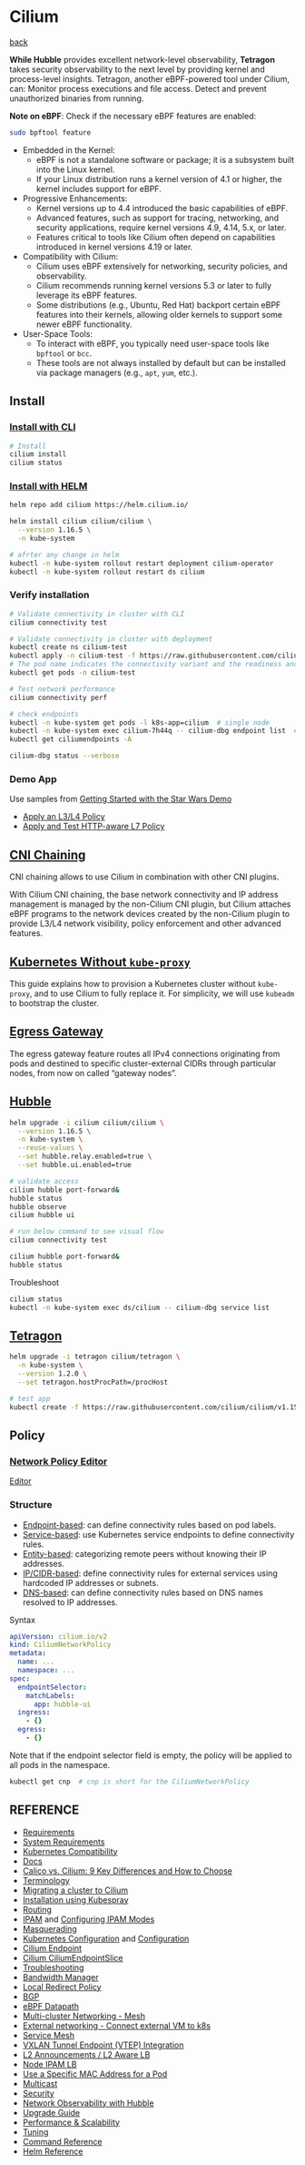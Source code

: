 # Cilium

[back](../README.md)

**While Hubble** provides excellent network-level observability, **Tetragon** takes security observability to the next level by providing kernel and process-level insights. Tetragon, another eBPF-powered tool under Cilium, can: Monitor process executions and file access. Detect and prevent unauthorized binaries from running.

**Note on eBPF**:
Check if the necessary eBPF features are enabled:

```bash
sudo bpftool feature
```

- Embedded in the Kernel:
  - eBPF is not a standalone software or package; it is a subsystem built into the Linux kernel.
  - If your Linux distribution runs a kernel version of 4.1 or higher, the kernel includes support for eBPF.
- Progressive Enhancements:
  - Kernel versions up to 4.4 introduced the basic capabilities of eBPF.
  - Advanced features, such as support for tracing, networking, and security applications, require kernel versions 4.9, 4.14, 5.x, or later.
  - Features critical to tools like Cilium often depend on capabilities introduced in kernel versions 4.19 or later.
- Compatibility with Cilium:
  - Cilium uses eBPF extensively for networking, security policies, and observability.
  - Cilium recommends running kernel versions 5.3 or later to fully leverage its eBPF features.
  - Some distributions (e.g., Ubuntu, Red Hat) backport certain eBPF features into their kernels, allowing older kernels to support some newer eBPF functionality.
- User-Space Tools:
  - To interact with eBPF, you typically need user-space tools like `bpftool` or `bcc`.
  - These tools are not always installed by default but can be installed via package managers (e.g., `apt`, `yum`, etc.).

## Install

### [Install with CLI](https://docs.cilium.io/en/stable/gettingstarted/k8s-install-default/)

```bash
# Install
cilium install
cilium status
```

### [Install with HELM](https://docs.cilium.io/en/stable/installation/k8s-install-helm/#installation-using-helm)

```bash
helm repo add cilium https://helm.cilium.io/

helm install cilium cilium/cilium \
  --version 1.16.5 \
  -n kube-system

# afrter any change in helm
kubectl -n kube-system rollout restart deployment cilium-operator
kubectl -n kube-system rollout restart ds cilium
```

### Verify installation

```bash
# Validate connectivity in cluster with CLI
cilium connectivity test

# Validate connectivity in cluster with deployment
kubectl create ns cilium-test
kubectl apply -n cilium-test -f https://raw.githubusercontent.com/cilium/cilium/1.16.3/examples/kubernetes/connectivity-check/connectivity-check.yaml
# The pod name indicates the connectivity variant and the readiness and liveness gate indicates success or failure of the test
kubectl get pods -n cilium-test

# Test network performance
cilium connectivity perf

# check endpoints
kubectl -n kube-system get pods -l k8s-app=cilium  # single node
kubectl -n kube-system exec cilium-7h44q -- cilium-dbg endpoint list  # multi node
kubectl get ciliumendpoints -A

cilium-dbg status --verbose
```

### Demo App

Use samples from [Getting Started with the Star Wars Demo](https://docs.cilium.io/en/stable/gettingstarted/demo/)

- [Apply an L3/L4 Policy](https://docs.cilium.io/en/stable/gettingstarted/demo/#apply-an-l3-l4-policy)
- [Apply and Test HTTP-aware L7 Policy](https://docs.cilium.io/en/stable/gettingstarted/demo/#apply-and-test-http-aware-l7-policy)

## [CNI Chaining](https://docs.cilium.io/en/stable/installation/cni-chaining/)

CNI chaining allows to use Cilium in combination with other CNI plugins.

With Cilium CNI chaining, the base network connectivity and IP address management is managed by the non-Cilium CNI plugin, but Cilium attaches eBPF programs to the network devices created by the non-Cilium plugin to provide L3/L4 network visibility, policy enforcement and other advanced features.

## [Kubernetes Without `kube-proxy`](https://docs.cilium.io/en/stable/network/kubernetes/kubeproxy-free/)

This guide explains how to provision a Kubernetes cluster without `kube-proxy`, and to use Cilium to fully replace it. For simplicity, we will use `kubeadm` to bootstrap the cluster.

## [Egress Gateway](https://docs.cilium.io/en/stable/network/egress-gateway-toc/)

The egress gateway feature routes all IPv4 connections originating from pods and destined to specific cluster-external CIDRs through particular nodes, from now on called “gateway nodes”.

## [Hubble](https://docs.cilium.io/en/stable/observability/hubble/)

```bash
helm upgrade -i cilium cilium/cilium \
  --version 1.16.5 \
  -n kube-system \
  --reuse-values \
  --set hubble.relay.enabled=true \
  --set hubble.ui.enabled=true

# validate access
cilium hubble port-forward&
hubble status
hubble observe
cilium hubble ui

# run below command to see visual flow
cilium connectivity test

cilium hubble port-forward&
hubble status
```

Troubleshoot

```bash
cilium status
kubectl -n kube-system exec ds/cilium -- cilium-dbg service list
```

## [Tetragon](https://tetragon.io/docs/)

```bash
helm upgrade -i tetragon cilium/tetragon \
  -n kube-system \
  --version 1.2.0 \
  --set tetragon.hostProcPath=/procHost

# test app
kubectl create -f https://raw.githubusercontent.com/cilium/cilium/v1.15.3/examples/minikube/http-sw-app.yaml
```

## Policy

### [Network Policy Editor](https://networkpolicy.io/)

[Editor](https://editor.networkpolicy.io/)

### Structure

- [Endpoint-based](https://docs.cilium.io/en/stable/security/policy/language/#endpoints-based): can define connectivity rules based on pod labels.
- [Service-based](https://docs.cilium.io/en/stable/security/policy/language/#services-based): use Kubernetes service endpoints to define connectivity rules.
- [Entity-based](https://docs.cilium.io/en/stable/security/policy/language/#entities-based): categorizing remote peers without knowing their IP addresses.
- [IP/CIDR-based](https://docs.cilium.io/en/stable/security/policy/language/#cidr-based): define connectivity rules for external services using hardcoded IP addresses or subnets.
- [DNS-based](https://docs.cilium.io/en/stable/security/policy/language/#dns-based): can define connectivity rules based on DNS names resolved to IP addresses.

Syntax

```yaml
apiVersion: cilium.io/v2
kind: CiliumNetworkPolicy
metadata:
  name: ...
  namespace: ...
spec:
  endpointSelector:
    matchLabels:
      app: hubble-ui
  ingress:
    - {}
  egress:
    - {}
```

Note that if the endpoint selector field is empty, the policy will be applied to all pods in the namespace.

```bash
kubectl get cnp  # cnp is short for the CiliumNetworkPolicy
```

## REFERENCE

- [Requirements](https://docs.cilium.io/en/stable/network/kubernetes/requirements/)
- [System Requirements](https://docs.cilium.io/en/stable/operations/system_requirements/)
- [Kubernetes Compatibility](https://docs.cilium.io/en/stable/network/kubernetes/compatibility/)
- [Docs](https://docs.cilium.io/en/stable)
- [Calico vs. Cilium: 9 Key Differences and How to Choose](https://www.tigera.io/learn/guides/cilium-vs-calico/)
- [Terminology](https://docs.cilium.io/en/stable/gettingstarted/terminology/)
- [Migrating a cluster to Cilium](https://docs.cilium.io/en/stable/installation/k8s-install-migration/)
- [Installation using Kubespray](https://docs.cilium.io/en/stable/installation/k8s-install-kubespray/)
- [Routing](https://docs.cilium.io/en/stable/network/concepts/routing/)
- [IPAM](https://docs.cilium.io/en/stable/network/concepts/ipam/) and [Configuring IPAM Modes](https://docs.cilium.io/en/stable/network/kubernetes/ipam/)
- [Masquerading](https://docs.cilium.io/en/stable/network/concepts/masquerading/)
- [Kubernetes Configuration](https://docs.cilium.io/en/stable/network/kubernetes/configuration/) and [Configuration](https://docs.cilium.io/en/stable/configuration/)
- [Cilium Endpoint](https://docs.cilium.io/en/stable/network/kubernetes/ciliumendpoint/)
- [Cilium CiliumEndpointSlice](https://docs.cilium.io/en/stable/network/kubernetes/ciliumendpointslice/)
- [Troubleshooting](https://docs.cilium.io/en/stable/network/kubernetes/troubleshooting/)
- [Bandwidth Manager](https://docs.cilium.io/en/stable/network/kubernetes/bandwidth-manager/)
- [Local Redirect Policy](https://docs.cilium.io/en/stable/network/kubernetes/local-redirect-policy/)
- [BGP](https://docs.cilium.io/en/stable/network/bgp-toc/)
- [eBPF Datapath](https://docs.cilium.io/en/stable/network/ebpf/)
- [Multi-cluster Networking - Mesh](https://docs.cilium.io/en/stable/network/clustermesh/)
- [External networking - Connect external VM to k8s](https://docs.cilium.io/en/stable/network/external-toc/)
- [Service Mesh](https://docs.cilium.io/en/stable/network/servicemesh/)
- [VXLAN Tunnel Endpoint (VTEP) Integration](https://docs.cilium.io/en/stable/network/vtep/)
- [L2 Announcements / L2 Aware LB](https://docs.cilium.io/en/stable/network/l2-announcements/)
- [Node IPAM LB](https://docs.cilium.io/en/stable/network/node-ipam/)
- [Use a Specific MAC Address for a Pod](https://docs.cilium.io/en/stable/network/pod-mac-address/)
- [Multicast](https://docs.cilium.io/en/stable/network/multicast/)
- [Security](https://docs.cilium.io/en/stable/security/)
- [Network Observability with Hubble](https://docs.cilium.io/en/stable/observability/hubble/)
- [Upgrade Guide](https://docs.cilium.io/en/stable/operations/upgrade/)
- [Performance & Scalability](https://docs.cilium.io/en/stable/operations/performance/)
- [Tuning](https://docs.cilium.io/en/stable/operations/performance/tuning/)
- [Command Reference](https://docs.cilium.io/en/stable/cmdref/)
- [Helm Reference](https://docs.cilium.io/en/stable/helm-reference/)
